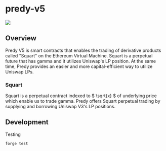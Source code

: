 predy-v5
=====

![](https://github.com/predyprotocol/sqrt-contracts/workflows/test/badge.svg)

## Overview

Predy V5 is smart contracts that enables the trading of derivative products called "Squart" on the Ethereum Virtual Machine. Squart is a perpetual future that has gamma and it utilizes Uniswap's LP position. At the same time, Predy provides an easier and more capital-efficient way to utilize Uniswap LPs.

### Squart

Squart is a perpetual contract indexed to $ \sqrt{x} $ of underlying price which enable us to trade gamma.
Predy offers Squart perpetual trading by supplying and borrowing Uniswap V3's LP positions.

## Development

Testing

```
forge test
```
